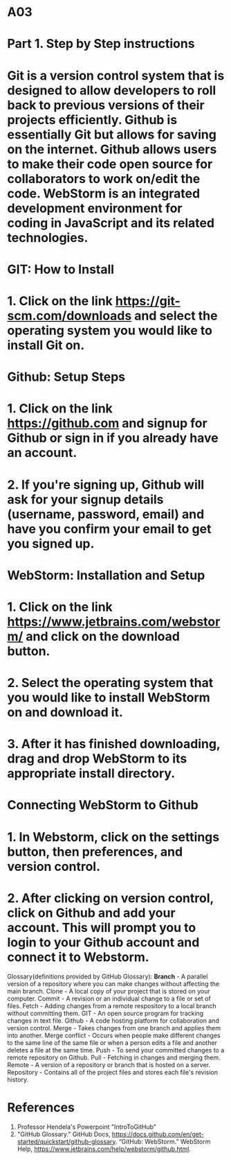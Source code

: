 # A03
# **Part 1. Step by Step instructions**
# Git is a version control system that is designed to allow developers to roll back to previous versions of their projects efficiently. Github is essentially Git but allows for saving on the internet. Github allows users to make their code open source for collaborators to work on/edit the code. WebStorm is an integrated development environment for coding in JavaScript and its related technologies.
# GIT: How to Install
# 1. Click on the link https://git-scm.com/downloads and select the operating system you would like to install Git on. 
# Github: Setup Steps
# 1. Click on the link https://github.com and signup for Github or sign in if you already have an account.
# 2. If you're signing up, Github will ask for your signup details (username, password, email) and have you confirm your email to get you signed up.
# WebStorm: Installation and Setup
# 1. Click on the link https://www.jetbrains.com/webstorm/ and click on the download button. 
# 2. Select the operating system that you would like to install WebStorm on and download it.
# 3. After it has finished downloading, drag and drop WebStorm to its appropriate install directory. 
# Connecting WebStorm to Github
# 1. In Webstorm, click on the settings button, then preferences, and version control. 
# 2. After clicking on version control, click on Github and add your account. This will prompt you to login to your Github account and connect it to Webstorm. 

Glossary(definitions provided by GitHub Glossary):
**Branch** - A parallel version of a repository where you can make changes without affecting the main branch.
Clone - A local copy of your project that is stored on your computer.
Commit - A revision or an individual change to a file or set of files.
Fetch - Adding changes from a remote respository to a local branch without committing them.
GIT - An open source program for tracking changes in text file.
Github - A code hosting platform for collaboration and version control.
Merge - Takes changes from one branch and applies them into another.
Merge conflict - Occurs when people make different changes to the same line of the same file or when a person edits a file and another deletes a file at the same time.
Push - To send your committed changes to a remote repository on Github.
Pull - Fetching in changes and merging them.
Remote - A version of a repository or branch that is hosted on a server.
Repository - Contains all of the project files and stores each file's revision history.

# References
1. Professor Hendela's Powerpoint "IntroToGitHub"
2. "GitHub Glossary." GitHub Docs, https://docs.github.com/en/get-started/quickstart/github-glossary.
“GitHub: WebStorm.” WebStorm Help, https://www.jetbrains.com/help/webstorm/github.html.
